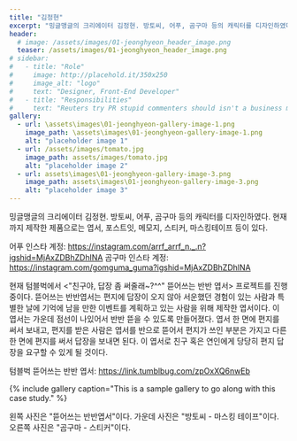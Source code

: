 ```yaml
---
title: "김정현"
excerpt: "밍글맹글의 크리에이터 김정현. 방토씨, 어푸, 곰구마 등의 캐릭터를 디자인하였다. 현재까지 제작한 제품으로는 엽서, 포스트잇, 메모지, 스티커, 마스킹테이프 등이 있다."
header:
  # image: /assets/images/01-jeonghyeon_header_image.png
  teaser: /assets/images/01-jeonghyeon_header_image.png
# sidebar:
#   - title: "Role"
#     image: http://placehold.it/350x250
#     image_alt: "logo"
#     text: "Designer, Front-End Developer"
#   - title: "Responsibilities"
#     text: "Reuters try PR stupid commenters should isn't a business model"
gallery:
  - url: \assets\images\01-jeonghyeon-gallery-image-1.png
    image_path: \assets\images\01-jeonghyeon-gallery-image-1.png
    alt: "placeholder image 1"
  - url: /assets/images/tomato.jpg
    image_path: assets/images/tomato.jpg
    alt: "placeholder image 2"
  - url: assets\images\01-jeonghyeon-gallery-image-3.png
    image_path: assets\images\01-jeonghyeon-gallery-image-3.png
    alt: "placeholder image 3"
---
```

밍글맹글의 크리에이터 김정현. 방토씨, 어푸, 곰구마 등의 캐릭터를 디자인하였다. 현재까지 제작한 제품으로는 엽서, 포스트잇, 메모지, 스티커, 마스킹테이프 등이 있다.

어푸 인스타 계정: https://instagram.com/arrf_arrf_n._.n?igshid=MjAxZDBhZDhlNA
곰구마 인스타 계정: https://instagram.com/gomguma_guma?igshid=MjAxZDBhZDhlNA

현재 텀블벅에서 <"친구야, 답장 좀 써줄래~?^^" 뜯어쓰는 반반 엽서> 프로젝트를 진행 중이다.
뜯어쓰는 반반엽서는 편지에 답장이 오지 않아 서운했던 경험이 있는 사람과 특별한 날에 기억에 남을 만한 이벤트를 계획하고 있는 사람을 위해 제작한 엽서이다. 이 엽서는 가운데 점선이 나있어서 반반 뜯을 수 있도록 만들어졌다. 엽서 한 면에 편지를 써서 보내고, 편지를 받은 사람은 엽서를 반으로 뜯어서 편지가 쓰인 부분은 가지고 다른 한 면에 편지를 써서 답장을 보내면 된다. 이 엽서로 친구 혹은 연인에게 당당히 편지 답장을 요구할 수 있게 될 것이다.

텀블벅 뜯어쓰는 반반 엽서: https://link.tumblbug.com/zpOxXQ6nwEb

{% include gallery caption="This is a sample gallery to go along with this case study." %}

왼쪽 사진은 "뜯어쓰는 반반엽서"이다. 가운데 사진은 "방토씨 - 마스킹 테이프"이다. 오른쪽 사진은 "곰구마 - 스티커"이다.